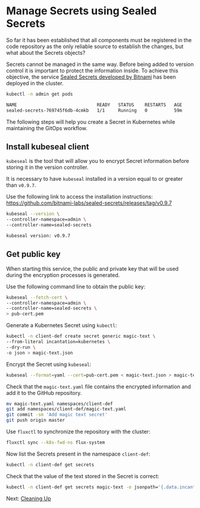# Manage Secrets using Sealed Secrets

So far it has been established that all components must be registered in the code repository as the only reliable source to establish the changes, but what about the Secrets objects?

Secrets cannot be managed in the same way. Before being added to version control it is important to protect the information inside. To achieve this objective, the service [Sealed Secrets developed by Bitnami](https://github.com/bitnami-labs/sealed-secrets) has been deployed in the cluster.

```bash
kubectl -n admin get pods

NAME                              READY   STATUS    RESTARTS   AGE
sealed-secrets-769745f6db-4cmkb   1/1     Running   0          59m
```

The following steps will help you create a Secret in Kubernetes while maintaining the GitOps workflow.

## Install kubeseal client

`kubeseal` is the tool that will allow you to encrypt Secret information before storing it in the version controller.

It is necessary to have `kubeseal` installed in a version equal to or greater than `v0.9.7`.

Use the following link to access the installation instructions: <https://github.com/bitnami-labs/sealed-secrets/releases/tag/v0.9.7>

```bash
kubeseal --version \
--controller-namespace=admin \
--controller-name=sealed-secrets

kubeseal version: v0.9.7
```

## Get public key

When starting this service, the public and private key that will be used during the encryption processes is generated.

Use the following command line to obtain the public key:

```bash
kubeseal --fetch-cert \
--controller-namespace=admin \
--controller-name=sealed-secrets \
> pub-cert.pem
```

Generate a Kubernetes Secret using `kubectl`:

```bash
kubectl -n client-def create secret generic magic-text \
--from-literal incantation=kubernetes \
--dry-run \
-o json > magic-text.json
```

Encrypt the Secret using `kubeseal`:

```bash
kubeseal --format=yaml --cert=pub-cert.pem < magic-text.json > magic-text.yaml
```

Check that the `magic-text.yaml` file contains the encrypted information and add it to the GitHub repository.

```bash
mv magic-text.yaml namespaces/client-def
git add namespaces/client-def/magic-text.yaml
git commit -sm 'Add magic text secret'
git push origin master
```

Use `fluxctl` to synchronize the repository with the cluster:

```bash
fluxctl sync --k8s-fwd-ns flux-system
```

Now list the Secrets present in the namespace `client-def`:

```bash
kubectl -n client-def get secrets
```

Check that the value of the text stored in the Secret is correct:

```bash
kubectl -n client-def get secrets magic-text -o jsonpath='{.data.incantation}' | base64 --decode
```

Next: [Cleaning Up](09-cleaning-up.md)
